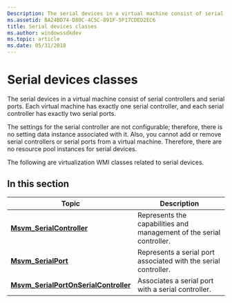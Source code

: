 ```yaml
---
Description: The serial devices in a virtual machine consist of serial controllers and serial ports. Each virtual machine has exactly one serial controller, and each serial controller has exactly two serial ports.
ms.assetid: BA24BD74-D80C-4C5C-891F-5F17CDED2EC6
title: Serial devices classes
ms.author: windowssdkdev
ms.topic: article
ms.date: 05/31/2018
---
```


# Serial devices classes

The serial devices in a virtual machine consist of serial controllers and serial ports. Each virtual machine has exactly one serial controller, and each serial controller has exactly two serial ports.

The settings for the serial controller are not configurable; therefore, there is no setting data instance associated with it. Also, you cannot add or remove serial controllers or serial ports from a virtual machine. Therefore, there are no resource pool instances for serial devices.

The following are virtualization WMI classes related to serial devices.

## In this section



| Topic                                                                                      | Description                                                                     |
|--------------------------------------------------------------------------------------------|---------------------------------------------------------------------------------|
| [**Msvm\_SerialController**](msvm-serialcontroller.md)<br/>                         | Represents the capabilities and management of the serial controller.<br/> |
| [**Msvm\_SerialPort**](msvm-serialport.md)<br/>                                     | Represents a serial port associated with the serial controller.<br/>      |
| [**Msvm\_SerialPortOnSerialController**](msvm-serialportonserialcontroller.md)<br/> | Associates a serial port with a serial controller.<br/>                   |



 

 

 




